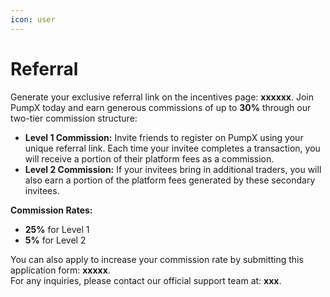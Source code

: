 ```yaml
---
icon: user
---
```


# Referral

Generate your exclusive referral link on the incentives page: **xxxxxx**. Join PumpX today and earn generous commissions of up to **30%** through our two-tier commission structure:

* **Level 1 Commission:** Invite friends to register on PumpX using your unique referral link. Each time your invitee completes a transaction, you will receive a portion of their platform fees as a commission.
* **Level 2 Commission:** If your invitees bring in additional traders, you will also earn a portion of the platform fees generated by these secondary invitees.

**Commission Rates:**

* **25%** for Level 1
* **5%** for Level 2

You can also apply to increase your commission rate by submitting this application form: **xxxxx**.\
For any inquiries, please contact our official support team at: **xxx**.
